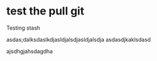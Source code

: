 # test the pull git


Testing stash

asdas;dalksdaslkdjasldjalsdjasldjalsdja
asdasdjkaklsdasd



ajsdhgjahsdagdha
